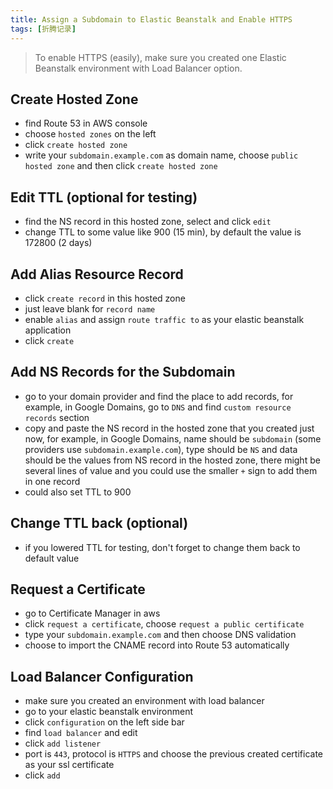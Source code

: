 ```yaml
---
title: Assign a Subdomain to Elastic Beanstalk and Enable HTTPS
tags: [折腾记录]
---
```


> To enable HTTPS (easily), make sure you created one Elastic Beanstalk environment with Load Balancer option.

## Create Hosted Zone

- find Route 53 in AWS console
- choose `hosted zones` on the left
- click `create hosted zone`
- write your `subdomain.example.com` as domain name, choose `public hosted zone` and then click `create hosted zone`

## Edit TTL (optional for testing)

- find the NS record in this hosted zone, select and click `edit`
- change TTL to some value like 900 (15 min), by default the value is 172800 (2 days)

<!--truncate-->

## Add Alias Resource Record

- click `create record` in this hosted zone
- just leave blank for `record name`
- enable `alias` and assign `route traffic to` as your elastic beanstalk application
- click `create`

## Add NS Records for the Subdomain

- go to your domain provider and find the place to add records, for example, in Google Domains, go to `DNS` and find `custom resource records` section
- copy and paste the NS record in the hosted zone that you created just now, for example, in Google Domains, name should be `subdomain` (some providers use `subdomain.example.com`), type should be `NS` and data should be the values from NS record in the hosted zone, there might be several lines of value and you could use the smaller `+` sign to add them in one record
- could also set TTL to 900

## Change TTL back (optional)

- if you lowered TTL for testing, don't forget to change them back to default value

## Request a Certificate

- go to Certificate Manager in aws
- click `request a certificate`, choose `request a public certificate`
- type your `subdomain.example.com` and then choose DNS validation
- choose to import the CNAME record into Route 53 automatically

## Load Balancer Configuration

- make sure you created an environment with load balancer
- go to your elastic beanstalk environment
- click `configuration` on the left side bar
- find `load balancer` and edit
- click `add listener`
- port is `443`, protocol is `HTTPS` and choose the previous created certificate as your ssl certificate
- click `add`
